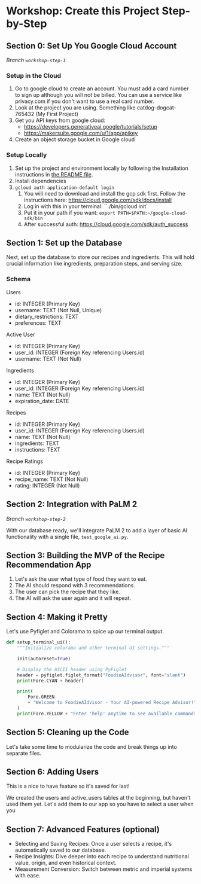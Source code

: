 # Workshop: Create this Project Step-by-Step

## Section 0: Set Up You Google Cloud Account

*Branch `workshop-step-1`*

### Setup in the Cloud

1. Go to google cloud to create an account. You must add a card number to sign up although you will not be billed. You can use a service like privacy.com if you don't want to use a real card number.
2. Look at the project you are using. Something like catdog-dogcat-765432 (My First Project)
3. Get you API keys from google cloud: 
   - https://developers.generativeai.google/tutorials/setup
   - https://makersuite.google.com/u/1/app/apikey
4. Create an object storage bucket in Google cloud

### Setup Locally

1. Set up the project and environment locally by following the Installation instructions in [the README file](README.md).
2. Install dependencies
3. `gcloud auth application-default login`
	1. You will need to download and install the gcp sdk first. Follow the instructions here: https://cloud.google.com/sdk/docs/install
	2. Log in with this in your terminal: ``./bin/gcloud init`
	3. Put it in your path if you want: `export PATH=$PATH:~/google-cloud-sdk/bin`
	4. After successful auth: https://cloud.google.com/sdk/auth_success

## Section 1: Set up the Database

Next, set up the database to store our recipes and ingredients. This will hold crucial information like ingredients, preparation steps, and serving size.

### Schema

Users

- id: INTEGER (Primary Key)
- username: TEXT (Not Null, Unique)
- dietary_restrictions: TEXT
- preferences: TEXT

Active User

- id: INTEGER (Primary Key)
- user_id: INTEGER (Foreign Key referencing Users.id)
- username: TEXT (Not Null)

Ingredients

- id: INTEGER (Primary Key)
- user_id: INTEGER (Foreign Key referencing Users.id)
- name: TEXT (Not Null)
- expiration_date: DATE

Recipes

- id: INTEGER (Primary Key)
- user_id: INTEGER (Foreign Key referencing Users.id)
- name: TEXT (Not Null)
- ingredients: TEXT
- instructions: TEXT

Recipe Ratings

- id: INTEGER (Primary Key)
- recipe_name: TEXT (Not Null)
- rating: INTEGER (Not Null)

## Section 2: Integration with PaLM 2

*Branch `workshop-step-2`*

With our database ready, we'll integrate PaLM 2 to add a layer of basic AI functionality with a single file, `test_google_ai.py`.

## Section 3: Building the MVP of the Recipe Recommendation App

1. Let's ask the user what type of food they want to eat.
2. The AI should respond with 3 recommendations.
3. The user can pick the recipe that they like.
4. The AI will ask the user again and it will repeat.

## Section 4: Making it Pretty

Let's use Pyfiglet and Colorama to spice up our terminal output.

```python
def setup_terminal_ui():
    """Initialize colorama and other terminal UI settings."""

    init(autoreset=True)

    # Display the ASCII header using PyFiglet
    header = pyfiglet.figlet_format("FoodieAIdvisor", font="slant")
    print(Fore.CYAN + header)

    print(
        Fore.GREEN
        + "Welcome to FoodieAIdvisor - Your AI-powered Recipe Advisor!"
    )
    print(Fore.YELLOW + "Enter 'help' anytime to see available commands.\n")
```

## Section 5: Cleaning up the Code

Let's take some time to modularize the code and break things up into separate files.

## Section 6: Adding Users

This is a nice to have feature so it's saved for last!

We created the users and active_users tables at the beginning, but haven't used them yet. Let's add them to our app so you have to select a user when you 

## Section 7: Advanced Features (optional)

- Selecting and Saving Recipes: Once a user selects a recipe, it's automatically saved to our database.
- Recipe Insights: Dive deeper into each recipe to understand nutritional value, origin, and even historical context.
- Measurement Conversion: Switch between metric and imperial systems with ease.

